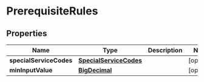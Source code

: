 

# PrerequisiteRules

## Properties

Name | Type | Description | Notes
------------ | ------------- | ------------- | -------------
**specialServiceCodes** | [**SpecialServiceCodes**](SpecialServiceCodes.md) |  |  [optional]
**minInputValue** | [**BigDecimal**](BigDecimal.md) |  |  [optional]



